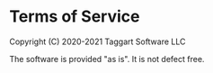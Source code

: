 # Terms of Service

Copyright (C) 2020-2021 Taggart Software LLC

The software is provided "as is". It is not defect free.
